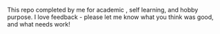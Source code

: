This repo completed by me for academic , self learning, and hobby purpose. I love feedback - please let me know what you think was good, and what needs work!
